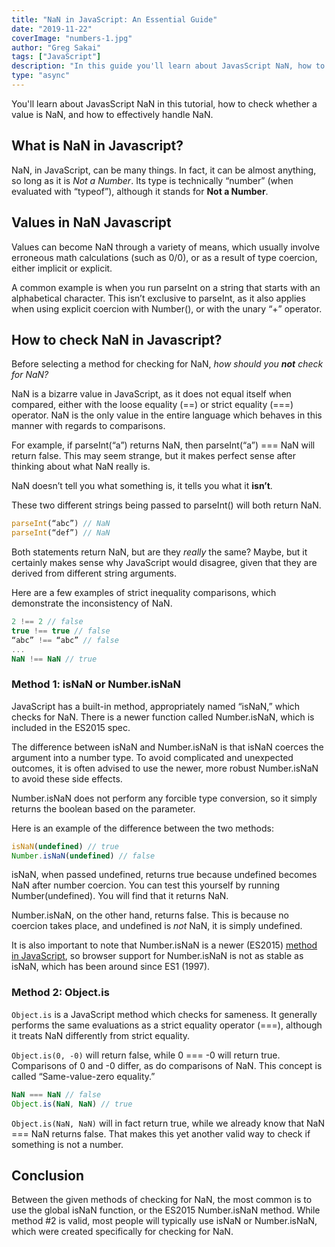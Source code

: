 ```yaml
---
title: "NaN in JavaScript: An Essential Guide"
date: "2019-11-22"
coverImage: "numbers-1.jpg"
author: "Greg Sakai"
tags: ["JavaScript"]
description: "In this guide you'll learn about JavasScript NaN, how to verify whether a value is NaN, and how to manage NaN effectively."
type: "async"
---
```


You'll learn about JavasScript NaN in this tutorial, how to check whether a value is NaN, and how to effectively handle NaN.

## What is NaN in Javascript?

NaN, in JavaScript, can be many things. In fact, it can be almost anything, so long as it is _Not a Number_. Its type is technically “number” (when evaluated with “typeof”), although it stands for **Not a Number**.

## Values in NaN Javascript

Values can become NaN through a variety of means, which usually involve erroneous math calculations (such as 0/0), or as a result of type coercion, either implicit or explicit.

A common example is when you run parseInt on a string that starts with an alphabetical character. This isn’t exclusive to parseInt, as it also applies when using explicit coercion with Number(), or with the unary “+” operator.

## How to check NaN in Javascript?

Before selecting a method for checking for NaN, _how should you_ **_not_** _check for NaN?_

NaN is a bizarre value in JavaScript, as it does not equal itself when compared, either with the loose equality (==) or strict equality (===) operator. NaN is the only value in the entire language which behaves in this manner with regards to comparisons.

For example, if parseInt(“a”) returns NaN, then parseInt(“a”) === NaN will return false. This may seem strange, but it makes perfect sense after thinking about what NaN really is.

NaN doesn’t tell you what something is, it tells you what it **isn’t**.

These two different strings being passed to parseInt() will both return NaN.

```javascript
parseInt(“abc”) // NaN
parseInt(“def”) // NaN
```

Both statements return NaN, but are they _really_ the same? Maybe, but it certainly makes sense why JavaScript would disagree, given that they are derived from different string arguments.

Here are a few examples of strict inequality comparisons, which demonstrate the inconsistency of NaN.

```javascript
2 !== 2 // false
true !== true // false
“abc” !== “abc” // false
...
NaN !== NaN // true
```

### Method 1: isNaN or Number.isNaN

JavaScript has a built-in method, appropriately named “isNaN,” which checks for NaN. There is a newer function called Number.isNaN, which is included in the ES2015 spec.

The difference between isNaN and Number.isNaN is that isNaN coerces the argument into a number type. To avoid complicated and unexpected outcomes, it is often advised to use the newer, more robust Number.isNaN to avoid these side effects.

Number.isNaN does not perform any forcible type conversion, so it simply returns the boolean based on the parameter.

Here is an example of the difference between the two methods:

```javascript
isNaN(undefined) // true
Number.isNaN(undefined) // false
```

isNaN, when passed undefined, returns true because undefined becomes NaN after number coercion. You can test this yourself by running Number(undefined). You will find that it returns NaN.

Number.isNaN, on the other hand, returns false. This is because no coercion takes place, and undefined is _not_ NaN, it is simply undefined.

It is also important to note that Number.isNaN is a newer (ES2015) [method in JavaScript](https://www.loginradius.com/blog/async/16-javascript-hacks-for-optimization/), so browser support for Number.isNaN is not as stable as isNaN, which has been around since ES1 (1997).

### Method 2: Object.is

`Object.is` is a JavaScript method which checks for sameness. It generally performs the same evaluations as a strict equality operator (===), although it treats NaN differently from strict equality.

`Object.is(0, -0)` will return false, while 0 === -0 will return true. Comparisons of 0 and -0 differ, as do comparisons of NaN. This concept is called “Same-value-zero equality.”

```javascript
NaN === NaN // false
Object.is(NaN, NaN) // true
```

`Object.is(NaN, NaN)` will in fact return true, while we already know that NaN === NaN returns false. That makes this yet another valid way to check if something is not a number.

## Conclusion

Between the given methods of checking for NaN, the most common is to use the global isNaN function, or the ES2015 Number.isNaN method. While method #2 is valid, most people will typically use isNaN or Number.isNaN, which were created specifically for checking for NaN.
